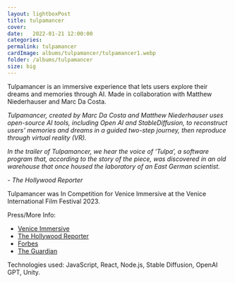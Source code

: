 ```yaml
---
layout: lightboxPost
title: tulpamancer
cover: 
date:   2022-01-21 12:00:00
categories: 
permalink: tulpamancer
cardImage: albums/tulpamancer/tulpamancer1.webp
folder: /albums/tulpamancer
size: big
---
```


Tulpamancer is an immersive experience that lets users explore their dreams and memories through AI. Made in collaboration with Matthew Niederhauser and Marc Da Costa.

<!--more-->

*Tulpamancer, created by Marc Da Costa and Matthew Niederhauser uses open-source AI tools, including Open AI and StableDiffusion, to reconstruct users’ memories and dreams in a guided two-step journey, then reproduce through virtual reality (VR).*

*In the trailer of Tulpamancer, we hear the voice of ‘Tulpa’, a software program that, according to the story of the piece, was discovered in an old warehouse that once housed the laboratory of an East German scientist.*

*- The Hollywood Reporter*

Tulpamancer was In Competition for Venice Immersive at the Venice International Film Festival 2023.


Press/More Info:
- [Venice Immersive](https://www.labiennale.org/en/cinema/2023/venice-immersive/tulpamancer)
- [The Hollywood Reporter](https://www.hollywoodreporter.com/movies/movie-news/venice-immersive-project-tulpamancer-brings-dreams-to-life-ai-virtual-reality-1235581516/)
- [Forbes](https://www.forbes.com/sites/charliefink/2023/09/03/venice-film-festival-2023-is-ais-coming-out-party-for-hollywood/)
- [The Guardian](https://www.theguardian.com/film/2023/sep/08/ai-may-not-mean-the-death-of-film?ref=mc.news)

Technologies used: JavaScript, React, Node.js, Stable Diffusion, OpenAI GPT, Unity.
